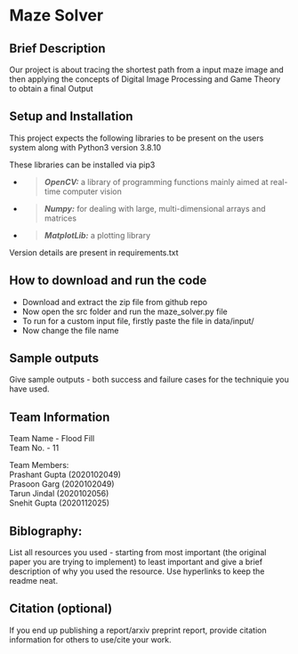 # Maze Solver

## Brief Description
Our project is about tracing the shortest path from a input maze image and then applying the concepts of Digital Image Processing and Game Theory to obtain a final Output


## Setup and Installation
This project expects the following libraries to be present on the users system along with Python3 version 3.8.10

These libraries can be installed via pip3

* > **_OpenCV:_** a library of programming functions mainly aimed at real-time computer vision <br>
* > **_Numpy:_** for dealing with large, multi-dimensional arrays and matrices <br>
* > **_MatplotLib:_** a plotting library

Version details are present in requirements.txt

## How to download and run the code
* Download and extract the zip file from github repo <br>
* Now open the src folder and run the maze_solver.py file
* To run for a custom input file, firstly paste the file in data/input/
* Now change the file name 


## Sample outputs

Give sample outputs - both success and failure cases for the techniquie you have used.

## Team Information

Team Name - Flood Fill <br>
Team No. - 11 <br>

Team Members: <br>
Prashant Gupta (2020102049) <br>
Prasoon Garg (2020102049) <br>
Tarun Jindal (2020102056) <br> 
Snehit Gupta (2020112025) <br>

## Biblography:
List all resources you used - starting from most important (the original paper you are trying to implement) to least important and give a brief description of why you used the resource. Use hyperlinks to keep the readme neat.

## Citation (optional)

If you end up publishing a report/arxiv preprint report, provide citation information for others to use/cite your work.

